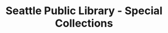 ---
layout: repo
title: "Seattle Public Library - Special Collections"
id: 25182
permalink: repos/25182/
---